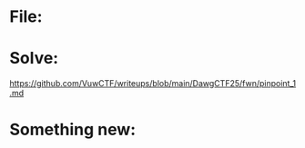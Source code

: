 # File: 

# Solve:
https://github.com/VuwCTF/writeups/blob/main/DawgCTF25/fwn/pinpoint_1.md

# Something new:
